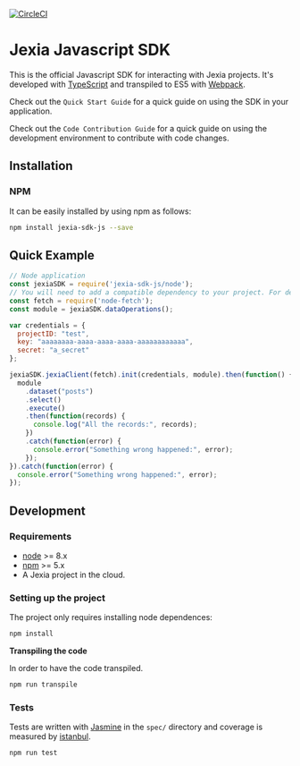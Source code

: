 [![CircleCI](https://circleci.com/gh/jexia-com/jexia-sdk-js/tree/develop.svg?style=svg&circle-token=f8ceab291f3b6e143586717aa72ac6987c26da98)](https://circleci.com/gh/jexia-com/jexia-sdk-js/tree/develop)

# Jexia Javascript SDK
This is the official Javascript SDK for interacting with Jexia projects. It's developed with [TypeScript](https://typescript.org) and transpiled to ES5 with [Webpack](https://webpack.js.org/).

Check out the `Quick Start Guide` for a quick guide on using the SDK in your application.

Check out the `Code Contribution Guide` for a quick guide on using the development environment to contribute with code changes.

## Installation

### NPM

It can be easily installed by using npm as follows:

```bash
npm install jexia-sdk-js --save
```

## Quick Example

```javascript
// Node application
const jexiaSDK = require('jexia-sdk-js/node');
// You will need to add a compatible dependency to your project. For development of the SDK we've used node-fetch
const fetch = require('node-fetch');
const module = jexiaSDK.dataOperations();

var credentials = {
  projectID: "test",
  key: "aaaaaaaa-aaaa-aaaa-aaaa-aaaaaaaaaaaa",
  secret: "a_secret"
};

jexiaSDK.jexiaClient(fetch).init(credentials, module).then(function() {
  module
    .dataset("posts")
    .select()
    .execute()
    .then(function(records) {
      console.log("All the records:", records);
    })
    .catch(function(error) {
      console.error("Something wrong happened:", error);
    });
}).catch(function(error) {
  console.error("Something wrong happened:", error);
});
```

## Development

### Requirements

* [node](https://nodejs.org/en/) >= 8.x
* [npm](https://www.npmjs.com/) >= 5.x
* A Jexia project in the cloud.

### Setting up the project

The project only requires installing node dependences:

```bash
npm install
```

**Transpiling the code**

In order to have the code transpiled.

```bash
npm run transpile
```

### Tests

Tests are written with [Jasmine](https://jasmine.github.io) in the `spec/` directory and coverage is measured by [istanbul](https://istanbul.js.org/).

```bash
npm run test
```
